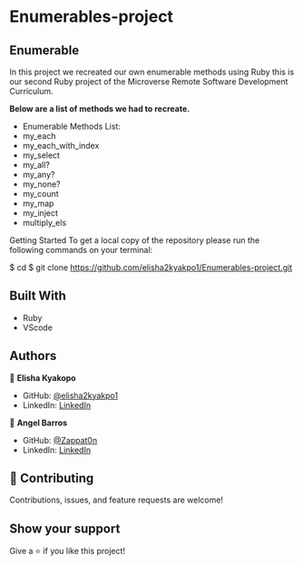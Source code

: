 # Enumerables-project

## Enumerable

In this project we recreated our own enumerable methods using Ruby this is our second Ruby project of the Microverse Remote Software Development Curriculum.

__Below are a list of methods we had to recreate.__

 - Enumerable Methods List:
 - my_each
 - my_each_with_index
 - my_select
 - my_all?
 - my_any?
 - my_none?
 - my_count
 - my_map
 - my_inject
 - multiply_els

Getting Started
To get a local copy of the repository please run the following commands on your terminal:

$ cd <folder>
$ git clone https://github.com/elisha2kyakpo1/Enumerables-project.git

## Built With

- Ruby
- VScode

## Authors

👤 **Elisha Kyakopo**

- GitHub: [@elisha2kyakpo1](https://github.com/elisha2kyakpo1)
- LinkedIn: [LinkedIn](https://www.linkedin.com/in/elisha-kyakopo-009aa3197/)

👤 **Angel Barros**

- GitHub: [@Zappat0n](https://github.com/Zappat0n)
- LinkedIn: [LinkedIn](https://www.linkedin.com/in/angel-luis-barros-pazos-8889011b5/)

## 🤝 Contributing

Contributions, issues, and feature requests are welcome!


## Show your support

Give a ⭐️ if you like this project!
